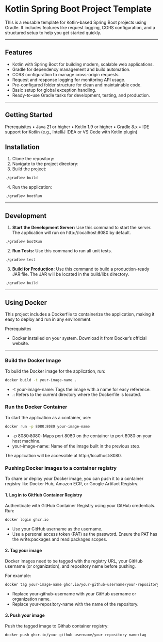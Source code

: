 # Kotlin Spring Boot Project Template

This is a reusable template for Kotlin-based Spring Boot projects using Gradle. It includes features like request logging, CORS configuration, and a structured setup to help you get started quickly.

<hr />

## Features
*	Kotlin with Spring Boot for building modern, scalable web applications.
*	Gradle for dependency management and build automation.
*	CORS configuration to manage cross-origin requests.
*	Request and response logging for monitoring API usage.
*	Pre-configured folder structure for clean and maintainable code.
*	Basic setup for global exception handling.
*	Ready-to-use Gradle tasks for development, testing, and production.

<hr />

## Getting Started

Prerequisites
•	Java 21 or higher
•	Kotlin 1.9 or higher
•	Gradle 8.x
•	IDE support for Kotlin (e.g., IntelliJ IDEA or VS Code with Kotlin plugin)

## Installation
1.	Clone the repository:
2.	Navigate to the project directory:
3.	Build the project:
```bash
./gradlew build 
```
4.	Run the application:
```bash
./gradlew bootRun
```
<hr />

## Development
1.	**Start the Development Server:** 
Use this command to start the server. The application will run on http://localhost:8080 by default.
```bash 
./gradlew bootRun
```
2.	**Run Tests:**
Use this command to run all unit tests.
```bash
./gradlew test
```

3.	**Build for Production:**
Use this command to build a production-ready JAR file. The JAR will be located in the build/libs directory.
```bash
./gradlew build 
```
<hr />

## Using Docker

This project includes a Dockerfile to containerize the application, making it easy to deploy and run in any environment.

Prerequisites
* Docker installed on your system. Download it from Docker’s official website.

<hr />

### Build the Docker Image

To build the Docker image for the application, run:

```bash
docker build -t your-image-name .
```

* -t your-image-name: Tags the image with a name for easy reference.
* .: Refers to the current directory where the Dockerfile is located.

### Run the Docker Container

To start the application as a container, use:

```bash
docker run -p 8080:8080 your-image-name
```

* -p 8080:8080: Maps port 8080 on the container to port 8080 on your host machine.
* your-image-name: Name of the image built in the previous step.

The application will be accessible at http://localhost:8080.

### Pushing Docker images to a container registry
To share or deploy your Docker image, you can push it to a container registry like Docker Hub, Amazon ECR, or Google Artifact Registry.

#### 1. Log in to GitHub Container Registry

Authenticate with GitHub Container Registry using your GitHub credentials. Run:

```bash
docker login ghcr.io
```

*	Use your GitHub username as the username.
*	Use a personal access token (PAT) as the password. Ensure the PAT has the write:packages and read:packages scopes.

#### 2. Tag your image
Docker images need to be tagged with the registry URL, your GitHub username (or organization), and repository name before pushing.

For example:
```bash
docker tag your-image-name ghcr.io/your-github-username/your-repository-name:tag
```

* Replace your-github-username with your GitHub username or organization name.
* Replace your-repository-name with the name of the repository.

#### 3. Push your image
Push the tagged image to Github container registry:
```bash
docker push ghcr.io/your-github-username/your-repository-name:tag
``` 


